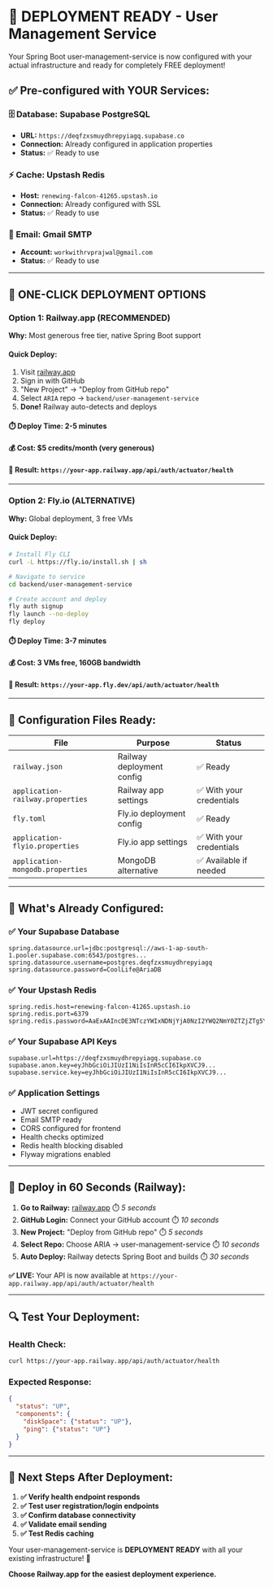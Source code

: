# 🚀 DEPLOYMENT READY - User Management Service

Your Spring Boot user-management-service is now configured with your actual infrastructure and ready for completely FREE deployment!

## ✅ **Pre-configured with YOUR Services:**

### **🗄️ Database: Supabase PostgreSQL**
- **URL:** `https://deqfzxsmuydhrepyiagq.supabase.co`
- **Connection:** Already configured in application properties
- **Status:** ✅ Ready to use

### **⚡ Cache: Upstash Redis**  
- **Host:** `renewing-falcon-41265.upstash.io`
- **Connection:** Already configured with SSL
- **Status:** ✅ Ready to use

### **📧 Email: Gmail SMTP**
- **Account:** `workwithrvprajwal@gmail.com`
- **Status:** ✅ Ready to use

---

## 🎯 **ONE-CLICK DEPLOYMENT OPTIONS**

### **Option 1: Railway.app (RECOMMENDED)**
**Why:** Most generous free tier, native Spring Boot support

#### Quick Deploy:
1. Visit [railway.app](https://railway.app)
2. Sign in with GitHub
3. "New Project" → "Deploy from GitHub repo"
4. Select `ARIA` repo → `backend/user-management-service`
5. **Done!** Railway auto-detects and deploys

#### ⏱️ Deploy Time: 2-5 minutes
#### 💰 Cost: $5 credits/month (very generous)
#### 🔗 Result: `https://your-app.railway.app/api/auth/actuator/health`

---

### **Option 2: Fly.io (ALTERNATIVE)**
**Why:** Global deployment, 3 free VMs

#### Quick Deploy:
```bash
# Install Fly CLI
curl -L https://fly.io/install.sh | sh

# Navigate to service
cd backend/user-management-service

# Create account and deploy
fly auth signup
fly launch --no-deploy
fly deploy
```

#### ⏱️ Deploy Time: 3-7 minutes  
#### 💰 Cost: 3 VMs free, 160GB bandwidth
#### 🔗 Result: `https://your-app.fly.dev/api/auth/actuator/health`

---

## 🔧 **Configuration Files Ready:**

| File | Purpose | Status |
|------|---------|--------|
| `railway.json` | Railway deployment config | ✅ Ready |
| `application-railway.properties` | Railway app settings | ✅ With your credentials |
| `fly.toml` | Fly.io deployment config | ✅ Ready |
| `application-flyio.properties` | Fly.io app settings | ✅ With your credentials |
| `application-mongodb.properties` | MongoDB alternative | ✅ Available if needed |

---

## 🎉 **What's Already Configured:**

### **✅ Your Supabase Database**
```properties
spring.datasource.url=jdbc:postgresql://aws-1-ap-south-1.pooler.supabase.com:6543/postgres...
spring.datasource.username=postgres.deqfzxsmuydhrepyiagq
spring.datasource.password=CoolLife@AriaDB
```

### **✅ Your Upstash Redis**
```properties
spring.redis.host=renewing-falcon-41265.upstash.io
spring.redis.port=6379
spring.redis.password=AaExAAIncDE3NTczYWIxNDNjYjA0NzI2YWQ2NmY0ZTZjZTg5Y2IyMXAxNDEyNjU
```

### **✅ Your Supabase API Keys**
```properties
supabase.url=https://deqfzxsmuydhrepyiagq.supabase.co
supabase.anon.key=eyJhbGciOiJIUzI1NiIsInR5cCI6IkpXVCJ9...
supabase.service.key=eyJhbGciOiJIUzI1NiIsInR5cCI6IkpXVCJ9...
```

### **✅ Application Settings**
- JWT secret configured
- Email SMTP ready  
- CORS configured for frontend
- Health checks optimized
- Redis health blocking disabled
- Flyway migrations enabled

---

## 🚀 **Deploy in 60 Seconds (Railway):**

1. **Go to Railway:** [railway.app](https://railway.app) ⏱️ *5 seconds*
2. **GitHub Login:** Connect your GitHub account ⏱️ *10 seconds*
3. **New Project:** "Deploy from GitHub repo" ⏱️ *5 seconds*
4. **Select Repo:** Choose ARIA → user-management-service ⏱️ *10 seconds*
5. **Auto Deploy:** Railway detects Spring Boot and builds ⏱️ *30 seconds*

**✅ LIVE:** Your API is now available at `https://your-app.railway.app/api/auth/actuator/health`

---

## 🔍 **Test Your Deployment:**

### **Health Check:**
```bash
curl https://your-app.railway.app/api/auth/actuator/health
```

### **Expected Response:**
```json
{
  "status": "UP",
  "components": {
    "diskSpace": {"status": "UP"},
    "ping": {"status": "UP"}
  }
}
```

---

## 🎯 **Next Steps After Deployment:**

1. **✅ Verify health endpoint responds**
2. **✅ Test user registration/login endpoints**
3. **✅ Confirm database connectivity**
4. **✅ Validate email sending**
5. **✅ Test Redis caching**

Your user-management-service is **DEPLOYMENT READY** with all your existing infrastructure! 🎉

**Choose Railway.app for the easiest deployment experience.**
